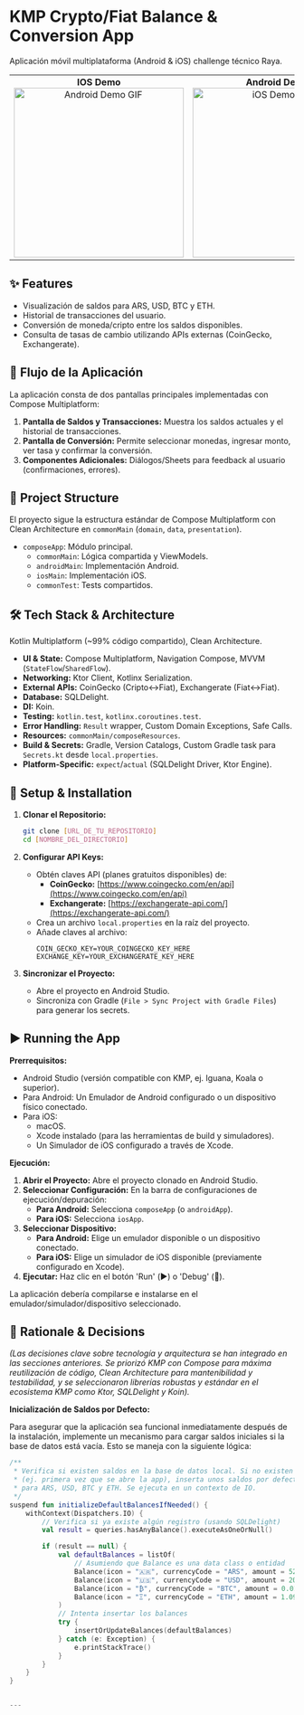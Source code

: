 # KMP Crypto/Fiat Balance & Conversion App


Aplicación móvil multiplataforma (Android & iOS) challenge técnico Raya.



<table>
  <tr>
    <td align="center">
      <strong>IOS Demo</strong><br>
      <img src="https://github.com/user-attachments/assets/e24c2972-e410-44b1-af0b-6a2ef2ff33e1" alt="Android Demo GIF" width="300">
    </td>
    <td align="center">
      <strong>Android Demo</strong><br>
      <img src="https://github.com/user-attachments/assets/eb121a96-0e79-40be-9e6b-339ade60e7f0" alt="iOS Demo GIF" width="300">
    </td>
  </tr>
</table>




## ✨ Features

* Visualización de saldos para ARS, USD, BTC y ETH.
* Historial de transacciones del usuario.
* Conversión de moneda/cripto entre los saldos disponibles.
* Consulta de tasas de cambio utilizando APIs externas (CoinGecko, Exchangerate).

## 📱 Flujo de la Aplicación

La aplicación consta de dos pantallas principales implementadas con Compose Multiplatform:

1.  **Pantalla de Saldos y Transacciones:** Muestra los saldos actuales y el historial de transacciones.
2.  **Pantalla de Conversión:** Permite seleccionar monedas, ingresar monto, ver tasa y confirmar la conversión.
3.  **Componentes Adicionales:** Diálogos/Sheets para feedback al usuario (confirmaciones, errores).

## 📂 Project Structure

El proyecto sigue la estructura estándar de Compose Multiplatform con Clean Architecture en `commonMain` (`domain`, `data`, `presentation`).

* `composeApp`: Módulo principal.
    * `commonMain`: Lógica compartida y ViewModels.
    * `androidMain`: Implementación Android.
    * `iosMain`: Implementación iOS.
    * `commonTest`: Tests compartidos.

## 🛠️ Tech Stack & Architecture

Kotlin Multiplatform (~99% código compartido), Clean Architecture.

* **UI & State:** Compose Multiplatform, Navigation Compose, MVVM (`StateFlow`/`SharedFlow`).
* **Networking:** Ktor Client, Kotlinx Serialization.
* **External APIs:** CoinGecko (Cripto<->Fiat), Exchangerate (Fiat<->Fiat).
* **Database:** SQLDelight.
* **DI:** Koin.
* **Testing:** `kotlin.test`, `kotlinx.coroutines.test`.
* **Error Handling:** `Result` wrapper, Custom Domain Exceptions, Safe Calls.
* **Resources:** `commonMain/composeResources`.
* **Build & Secrets:** Gradle, Version Catalogs, Custom Gradle task para `Secrets.kt` desde `local.properties`.
* **Platform-Specific:** `expect`/`actual` (SQLDelight Driver, Ktor Engine).

## 🚀 Setup & Installation

1.  **Clonar el Repositorio:**
    ```bash
    git clone [URL_DE_TU_REPOSITORIO]
    cd [NOMBRE_DEL_DIRECTORIO]
    ```

2.  **Configurar API Keys:**
    * Obtén claves API (planes gratuitos disponibles) de:
        * **CoinGecko:** [https://www.coingecko.com/en/api](https://www.coingecko.com/en/api)
        * **Exchangerate:** [https://exchangerate-api.com/](https://exchangerate-api.com/)
    * Crea un archivo `local.properties` en la raíz del proyecto.
    * Añade claves al archivo:
        ```properties
        COIN_GECKO_KEY=YOUR_COINGECKO_KEY_HERE
        EXCHANGE_KEY=YOUR_EXCHANGERATE_KEY_HERE
        ```

3.  **Sincronizar el Proyecto:**
    * Abre el proyecto en Android Studio.
    * Sincroniza con Gradle (`File > Sync Project with Gradle Files`) para generar los secrets.

## ▶️ Running the App

**Prerrequisitos:**

* Android Studio (versión compatible con KMP, ej. Iguana, Koala o superior).
* Para Android: Un Emulador de Android configurado o un dispositivo físico conectado.
* Para iOS:
    * macOS.
    * Xcode instalado (para las herramientas de build y simuladores).
    * Un Simulador de iOS configurado a través de Xcode.

**Ejecución:**

1.  **Abrir el Proyecto:** Abre el proyecto clonado en Android Studio.
2.  **Seleccionar Configuración:** En la barra de configuraciones de ejecución/depuración:
    * **Para Android:** Selecciona `composeApp` (o `androidApp`).
    * **Para iOS:** Selecciona `iosApp`.
3.  **Seleccionar Dispositivo:**
    * **Para Android:** Elige un emulador disponible o un dispositivo conectado.
    * **Para iOS:** Elige un simulador de iOS disponible (previamente configurado en Xcode).
4.  **Ejecutar:** Haz clic en el botón 'Run' (▶️) o 'Debug' (🐞).

La aplicación debería compilarse e instalarse en el emulador/simulador/dispositivo seleccionado.

## 🤔 Rationale & Decisions

*(Las decisiones clave sobre tecnología y arquitectura se han integrado en las secciones anteriores. Se priorizó KMP con Compose para máxima reutilización de código, Clean Architecture para mantenibilidad y testabilidad, y se seleccionaron librerías robustas y estándar en el ecosistema KMP como Ktor, SQLDelight y Koin).*

**Inicialización de Saldos por Defecto:**

Para asegurar que la aplicación sea funcional inmediatamente después de la instalación, implemente un mecanismo para cargar saldos iniciales si la base de datos está vacía. Esto se maneja con la siguiente lógica:

```kotlin
/**
 * Verifica si existen saldos en la base de datos local. Si no existen
 * (ej. primera vez que se abre la app), inserta unos saldos por defecto
 * para ARS, USD, BTC y ETH. Se ejecuta en un contexto de IO.
 */
suspend fun initializeDefaultBalancesIfNeeded() {
    withContext(Dispatchers.IO) {
        // Verifica si ya existe algún registro (usando SQLDelight)
        val result = queries.hasAnyBalance().executeAsOneOrNull()

        if (result == null) {
            val defaultBalances = listOf(
                // Asumiendo que Balance es una data class o entidad
                Balance(icon = "🇦🇷", currencyCode = "ARS", amount = 52000.0),
                Balance(icon = "🇺🇸", currencyCode = "USD", amount = 2000.0),
                Balance(icon = "₿", currencyCode = "BTC", amount = 0.01321),
                Balance(icon = "Ξ", currencyCode = "ETH", amount = 1.0911)
            )
            // Intenta insertar los balances 
            try {
                insertOrUpdateBalances(defaultBalances)
            } catch (e: Exception) {
                e.printStackTrace()
            }
        }
    }
}


---
